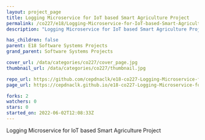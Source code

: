```yaml
---
layout: project_page
title: Logging Microservice for IoT based Smart Agriculture Project
permalink: /co227/e18/Logging-Microservice-for-IoT-based-Smart-Agriculture-Project/
description: "Logging Microservice for IoT based Smart Agriculture Project"

has_children: false
parent: E18 Software Systems Projects
grand_parent: Software Systems Projects

cover_url: /data/categories/co227/cover_page.jpg
thumbnail_url: /data/categories/co227/thumbnail.jpg

repo_url: https://github.com/cepdnaclk/e18-co227-Logging-Microservice-for-IoT-based-Smart-Agriculture-Project
page_url: https://cepdnaclk.github.io/e18-co227-Logging-Microservice-for-IoT-based-Smart-Agriculture-Project

forks: 2
watchers: 0
stars: 0
started_on: 2022-06-02T12:08:33Z
---
```

Logging Microservice for IoT based Smart Agriculture Project

